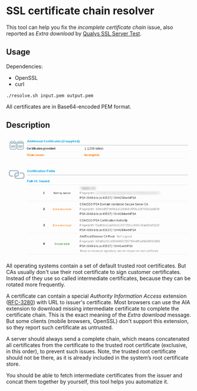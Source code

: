 # SSL certificate chain resolver

This tool can help you fix the *incomplete certificate chain* issue, also reported as *Extra download* by [Qualys SSL Server Test](https://www.ssllabs.com/ssltest/).

## Usage

Dependencies:

- OpenSSL
- curl

```
./resolve.sh input.pem output.pem
```

All certificates are in Base64-encoded PEM format.

## Description

![Incomplete certificate chain](incomplete-chain.png)

All operating systems contain a set of default trusted root certificates. But CAs usually don't use their root certificate to sign customer certificates. Instead of they use so called intermediate certificates, because they can be rotated more frequently.

A certificate can contain a special *Authority Information Access* extension ([RFC-3280](http://tools.ietf.org/html/rfc3280)) with URL to issuer's certificate. Most browsers can use the AIA extension to download missing intermediate certificate to complete the certificate chain. This is the exact meaning of the *Extra download* message. But some clients (mobile browsers, OpenSSL) don't support this extension, so they report such certificate as untrusted.

A server should always send a complete chain, which means concatenated all certificates from the certificate to the trusted root certificate (exclusive, in this order), to prevent such issues. Note, the trusted root certificate should not be there, as it is already included in the system’s root certificate store.

You should be able to fetch intermediate certificates from the issuer and concat them together by yourself, this tool helps you automatize it.
